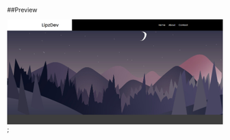 ##Preview

![Preview](https://github.com/LipzDev/Primeiro-Site-ReactJs/blob/main/src/Assets/Images/preview.png);
